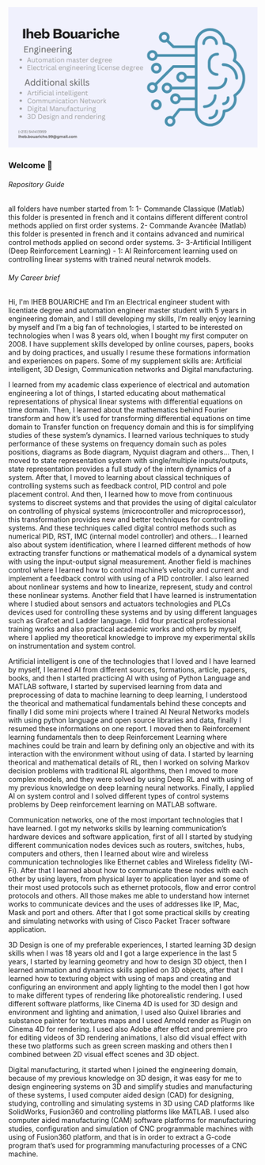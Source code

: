 ![alt text](https://github.com/IhebBouariche1/IhebBouariche/blob/main/Iheb%20Bouariche%20(13).png)
### Welcome 👋 
###### Repository Guide
all folders have number started from 1: 
1- Commande Classique (Matlab) this folder is presented in french and it contains different different control methods applied on first order systems. 
2- Commande Avancée (Matlab) this folder is presented in french and it contains advanced and numirical control methods applied on second order systems.
3- 3-Artificial Intilligent (Deep Reinforcement Learning) - 1: AI Reinforcement learning used on controlling linear systems with trained neural netwrok models.
###### My Career brief
   Hi, I'm IHEB BOUARICHE and I’m an Electrical engineer student with licentiate degree and automation engineer master student with 5 years in engineering domain, and I still developing my skills, I’m really enjoy learning by myself and I’m a big fan of technologies, I started to be interested on technologies when I was 8 years old, when I bought my first computer on 2008. I have supplement skills developed by online courses, papers, books and by doing practices, and usually I resume these formations information and experiences on papers. Some of my supplement skills are:  Artificial intelligent, 3D Design, Communication networks and Digital manufacturing.
 
   I learned from my academic class experience of electrical and automation engineering a lot of things, I started educating about mathematical representations of physical linear systems with differential equations on time domain. Then, I learned about the mathematics behind Fourier transform and how it’s used for transforming differential equations on time domain to Transfer function on frequency domain and this is for simplifying studies of these system’s dynamics. I learned various techniques to study performance of these systems on frequency domain such as poles positions, diagrams as Bode diagram, Nyquist diagram and others… Then, I moved to state representation system with single/multiple inputs/outputs, state representation provides a full study of the intern dynamics of a system. After that, I moved to learning about classical techniques of controlling systems such as feedback control, PID control and pole placement control. And then, I learned how to move from continuous systems to discreet systems and that provides the using of digital calculator on controlling of physical systems (microcontroller and microprocessor), this transformation provides new and better techniques for controlling systems. And these techniques called digital control methods such as numerical PID, RST, IMC (internal model controller) and others… I learned also about system identification, where I learned different methods of how extracting transfer functions or mathematical models of a dynamical system with using the input-output signal measurement.  Another field is machines control where I learned how to control machine’s velocity and current and implement a feedback control with using of a PID controller. I also learned about nonlinear systems and how to linearize, represent, study and control these nonlinear systems. Another field that I have learned is instrumentation where I studied about sensors and actuators technologies and PLCs devices used for controlling these systems and by using different languages such as Grafcet and Ladder language. I did four practical professional training works and also practical academic works and others by myself, where I applied my theoretical knowledge to improve my experimental skills on instrumentation and system control.

   Artificial intelligent is one of the technologies that I loved and I have learned by myself, I learned AI from different sources, formations, article, papers, books, and then I started practicing AI with using of Python Language and MATLAB software, I started by supervised learning from data and preprocessing of data to machine learning to deep learning, I understood the theorical and mathematical fundamentals behind these concepts and finally I did some mini projects where I trained AI Neural Networks models with using python language and open source libraries and data, finally I resumed these informations on one report. I moved then to Reinforcement learning fundamentals then to deep Reinforcement Learning where machines could be train and learn by defining only an objective and with its interaction with the environment without using of data. I started by learning theorical and mathematical details of RL, then I worked on solving Markov decision problems with traditional RL algorithms, then I moved to more complex models, and they were solved by using Deep RL and with using of my previous knowledge on deep learning neural networks. Finally, I applied AI on system control and I solved different types of control systems problems by Deep reinforcement learning on MATLAB software.

   Communication networks, one of the most important technologies that I have learned. I got my networks skills by learning communication’s hardware devices and software application, first of all I started by studying different communication nodes devices such as routers, switches, hubs, computers and others, then I learned about wire and wireless communication technologies like Ethernet cables and Wireless fidelity (Wi-Fi). After that I learned about how to communicate these nodes with each other by using layers, from physical layer to application layer and some of their most used protocols such as ethernet protocols, flow and error control protocols and others. All those makes me able to understand how internet works to communicate devices and the uses of addresses like IP, Mac, Mask and port and others. After that I got some practical skills by creating and simulating networks with using of Cisco Packet Tracer software application.  

   3D Design is one of my preferable experiences, I started learning 3D design skills when I was 18 years old and I got a large experience in the last 5 years, I started by learning geometry and how to design 3D object, then I learned animation and dynamics skills applied on 3D objects, after that I learned how to texturing object with using of maps and creating and configuring an environment and apply lighting to the model then I got how to make different types of rendering like photorealistic rendering. I used different software platforms, like Cinema 4D is used for 3D design and environment and lighting and animation, I used also Quixel libraries and substance painter for textures maps and I used Arnold render as Plugin on Cinema 4D for rendering. I used also Adobe after effect and premiere pro for editing videos of 3D rendering animations, I also did visual effect with these two platforms such as green screen masking and others then I combined between 2D visual effect scenes and 3D object.

   Digital manufacturing, it started when I joined the engineering domain, because of my previous knowledge on 3D design, it was easy for me to design engineering systems on 3D and simplify studies and manufacturing of these systems, I used computer aided design (CAD) for designing, studying, controlling and simulating systems in 3D using CAD platforms like SolidWorks, Fusion360 and controlling platforms like MATLAB. I used also computer aided manufacturing (CAM) software platforms for manufacturing studies, configuration and simulation of CNC programmable machines with using of Fusion360 platform, and that is in order to extract a G-code program that’s used for programming manufacturing processes of a CNC machine.


 
